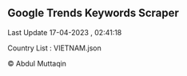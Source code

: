 

## Google Trends Keywords Scraper 
 
Last Update 17-04-2023 , 02:41:18

Country List :
VIETNAM.json



© Abdul Muttaqin 
